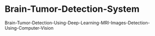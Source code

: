 # Brain-Tumor-Detection-System
Brain-Tumor-Detection-Using-Deep-Learning-MRI-Images-Detection-Using-Computer-Vision



